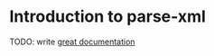 # Introduction to parse-xml

TODO: write [great documentation](http://jacobian.org/writing/what-to-write/)
